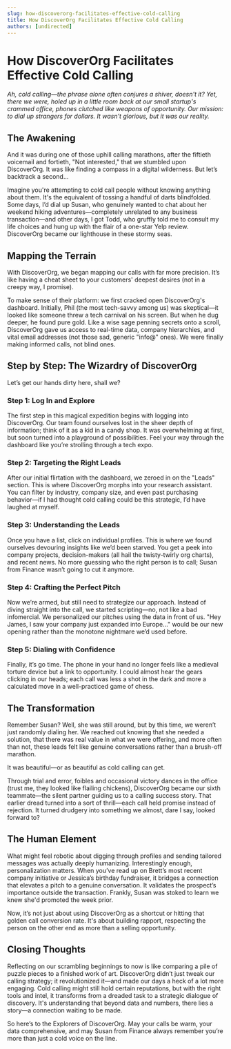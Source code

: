 ```yaml
---
slug: how-discoverorg-facilitates-effective-cold-calling
title: How DiscoverOrg Facilitates Effective Cold Calling
authors: [undirected]
---
```



# How DiscoverOrg Facilitates Effective Cold Calling

*Ah, cold calling—the phrase alone often conjures a shiver, doesn't it? Yet, there we were, holed up in a little room back at our small startup's crammed office, phones clutched like weapons of opportunity. Our mission: to dial up strangers for dollars. It wasn’t glorious, but it was our reality.*

## The Awakening

And it was during one of those uphill calling marathons, after the fiftieth voicemail and fortieth, "Not interested," that we stumbled upon DiscoverOrg. It was like finding a compass in a digital wilderness. But let’s backtrack a second...

Imagine you're attempting to cold call people without knowing anything about them. It's the equivalent of tossing a handful of darts blindfolded. Some days, I’d dial up Susan, who genuinely wanted to chat about her weekend hiking adventures—completely unrelated to any business transaction—and other days, I got Todd, who gruffly told me to consult my life choices and hung up with the flair of a one-star Yelp review. DiscoverOrg became our lighthouse in these stormy seas.

## Mapping the Terrain

With DiscoverOrg, we began mapping our calls with far more precision. It’s like having a cheat sheet to your customers' deepest desires (not in a creepy way, I promise).

To make sense of their platform: we first cracked open DiscoverOrg's dashboard. Initially, Phil (the most tech-savvy among us) was skeptical—it looked like someone threw a tech carnival on his screen. But when he dug deeper, he found pure gold. Like a wise sage penning secrets onto a scroll, DiscoverOrg gave us access to real-time data, company hierarchies, and vital email addresses (not those sad, generic "info@" ones). We were finally making informed calls, not blind ones.

## Step by Step: The Wizardry of DiscoverOrg

Let’s get our hands dirty here, shall we? 

### Step 1: **Log In and Explore**

The first step in this magical expedition begins with logging into DiscoverOrg. Our team found ourselves lost in the sheer depth of information; think of it as a kid in a candy shop. It was overwhelming at first, but soon turned into a playground of possibilities. Feel your way through the dashboard like you’re strolling through a tech expo.

### Step 2: **Targeting the Right Leads**

After our initial flirtation with the dashboard, we zeroed in on the "Leads" section. This is where DiscoverOrg morphs into your research assistant. You can filter by industry, company size, and even past purchasing behavior—if I had thought cold calling could be this strategic, I’d have laughed at myself.

### Step 3: **Understanding the Leads**

Once you have a list, click on individual profiles. This is where we found ourselves devouring insights like we’d been starved. You get a peek into company projects, decision-makers (all hail the twisty-twirly org charts), and recent news. No more guessing who the right person is to call; Susan from Finance wasn’t going to cut it anymore.

### Step 4: **Crafting the Perfect Pitch**

Now we’re armed, but still need to strategize our approach. Instead of diving straight into the call, we started scripting—no, not like a bad infomercial. We personalized our pitches using the data in front of us. "Hey James, I saw your company just expanded into Europe…" would be our new opening rather than the monotone nightmare we’d used before.

### Step 5: **Dialing with Confidence**

Finally, it’s go time. The phone in your hand no longer feels like a medieval torture device but a link to opportunity. I could almost hear the gears clicking in our heads; each call was less a shot in the dark and more a calculated move in a well-practiced game of chess.

## The Transformation 

Remember Susan? Well, she was still around, but by this time, we weren’t just randomly dialing her. We reached out knowing that she needed a solution, that there was real value in what we were offering, and more often than not, these leads felt like genuine conversations rather than a brush-off marathon.

It was beautiful—or as beautiful as cold calling can get.

Through trial and error, foibles and occasional victory dances in the office (trust me, they looked like flailing chickens), DiscoverOrg became our sixth teammate—the silent partner guiding us to a calling success story. That earlier dread turned into a sort of thrill—each call held promise instead of rejection. It turned drudgery into something we almost, dare I say, looked forward to?

## The Human Element

What might feel robotic about digging through profiles and sending tailored messages was actually deeply humanizing. Interestingly enough, personalization matters. When you’ve read up on Brett’s most recent company initiative or Jessica’s birthday fundraiser, it bridges a connection that elevates a pitch to a genuine conversation. It validates the prospect’s importance outside the transaction. Frankly, Susan was stoked to learn we knew she'd promoted the week prior.

Now, it’s not just about using DiscoverOrg as a shortcut or hitting that golden call conversion rate. It's about building rapport, respecting the person on the other end as more than a selling opportunity.

## Closing Thoughts

Reflecting on our scrambling beginnings to now is like comparing a pile of puzzle pieces to a finished work of art. DiscoverOrg didn’t just tweak our calling strategy; it revolutionized it—and made our days a heck of a lot more engaging. Cold calling might still hold certain reputations, but with the right tools and intel, it transforms from a dreaded task to a strategic dialogue of discovery. It's understanding that beyond data and numbers, there lies a story—a connection waiting to be made.

So here’s to the Explorers of DiscoverOrg. May your calls be warm, your data comprehensive, and may Susan from Finance always remember you’re more than just a cold voice on the line.